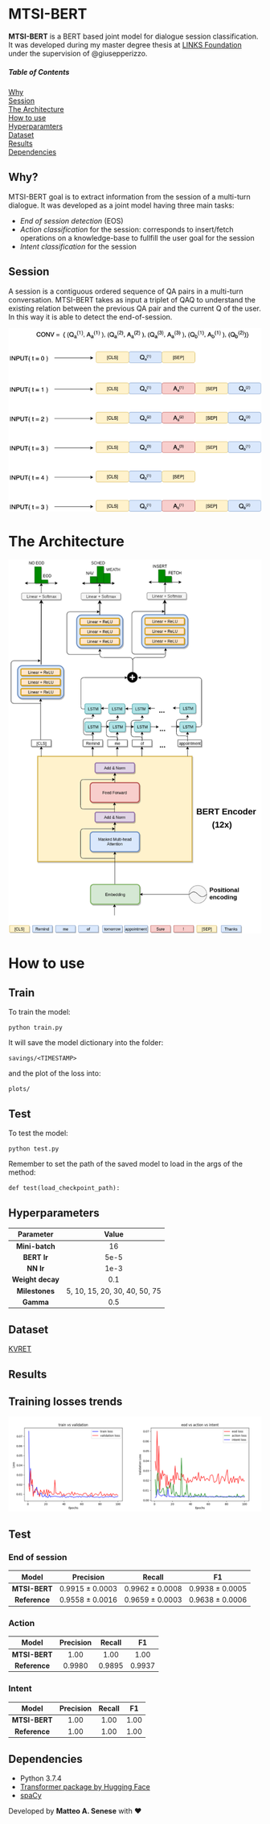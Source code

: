 # MTSI-BERT

**MTSI-BERT** is a BERT based joint model for dialogue session classification. It was developed during my master degree thesis at [LINKS Foundation](https://linksfoundation.com/en/) under the supervision of @giusepperizzo.

##### Table of Contents  
[Why](#sec1)  
[Session](#sec2)  
[The Architecture](#sec3)  
[How to use](#sec4)  
[Hyperparamters](#sec5)   
[Dataset](#sec6)  
[Results](#sec7)  
[Dependencies](#sec8) 

<a name="sec1"/>

## Why?
MTSI-BERT goal is to extract information from the session of a multi-turn dialogue. It was developed as a joint model having three main tasks:
  - *End of session detection* (EOS)
  - *Action classification* for the session: corresponds to insert/fetch operations on a knowledge-base to fullfill the user goal for the session
  - *Intent classification* for the session


<a name="sec2"/>

## Session
A session is a contiguous ordered sequence of QA pairs in a multi-turn conversation. MTSI-BERT takes as input a triplet of QAQ to understand the existing relation between the previous QA pair and the current Q of the user. In this way it is able to detect the end-of-session.<br>


![](img/MTSI-input.png)

<a name="sec3"/>

# The Architecture
![](img/deep_residual.png)

<a name="sec4"/>

# How to use

## Train
To train the model:
```
python train.py
```
It will save the model dictionary into the folder:
```
savings/<TIMESTAMP>
```
and the plot of the loss into:
```
plots/
```

## Test
To test the model:
```
python test.py
```
Remember to set the path of the saved model to load in the args of the method:
```
def test(load_checkpoint_path):
```

<a name="sec5"/>

## Hyperparameters

| **Parameter** | **Value** |
| :---: | :---: |
| **Mini-batch** | 16 |
| **BERT lr** | 5e-5 |
| **NN lr** | 1e-3 |
| **Weight decay** | 0.1 |
| **Milestones** | 5, 10, 15, 20, 30, 40, 50, 75 |
| **Gamma** | 0.5 |


<a name="sec6"/>

## Dataset

[KVRET](https://nlp.stanford.edu/blog/a-new-multi-turn-multi-domain-task-oriented-dialogue-dataset/)


<a name="sec7"/>

## Results

## Training losses trends
![](img/deep_losses.png)


## Test

### End of session
| **Model** | **Precision** | **Recall** | **F1** |
| :---: | :---: | :---: | :---: |
| **MTSI-BERT** | 0.9915 ± 0.0003 | 0.9962 ± 0.0008 | 0.9938 ± 0.0005 |
| **Reference** | 0.9558 ± 0.0016 | 0.9659 ± 0.0003 | 0.9638 ± 0.0006 |

### Action
| **Model** | **Precision** | **Recall** | **F1** |
| :---: | :---: | :---: | :---: |
| **MTSI-BERT** | 1.00 | 1.00 | 1.00 |
| **Reference** | 0.9980 | 0.9895 | 0.9937 |

### Intent
| **Model** | **Precision** | **Recall** | **F1** |
| :---: | :---: | :---: | :---: |
| **MTSI-BERT** | 1.00 | 1.00 | 1.00 |
| **Reference** | 1.00 | 1.00 | 1.00 |


<a name="sec8"/>  

## Dependencies
- Python 3.7.4
- [Transformer package by Hugging Face](https://github.com/huggingface/transformers)
- [spaCy](https://spacy.io/)





Developed by **Matteo A. Senese** with :heart:
